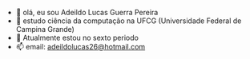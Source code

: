  - 👋 olá, eu sou Adeildo Lucas Guerra Pereira
- 👀 estudo ciência da computação na UFCG (Universidade Federal de Campina Grande)
- 🌱 Atualmente estou no sexto periodo
- 📫 email: adeildolucas26@hotmail.com

 
